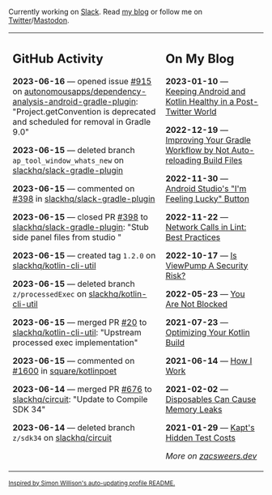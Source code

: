 Currently working on [Slack](https://slack.com/). Read [my blog](https://zacsweers.dev/) or follow me on [Twitter](https://twitter.com/ZacSweers)/[Mastodon](https://hachyderm.io/@ZacSweers).

<table><tr><td valign="top" width="60%">

## GitHub Activity
<!-- githubActivity starts -->
**2023-06-16** — opened issue [#915](https://github.com/autonomousapps/dependency-analysis-android-gradle-plugin/issues/915) on [autonomousapps/dependency-analysis-android-gradle-plugin](https://github.com/autonomousapps/dependency-analysis-android-gradle-plugin): "Project.getConvention is deprecated and scheduled for removal in Gradle 9.0"

**2023-06-15** — deleted branch `ap_tool_window_whats_new` on [slackhq/slack-gradle-plugin](https://github.com/slackhq/slack-gradle-plugin)

**2023-06-15** — commented on [#398](https://github.com/slackhq/slack-gradle-plugin/pull/398#issuecomment-1594015395) in [slackhq/slack-gradle-plugin](https://github.com/slackhq/slack-gradle-plugin)

**2023-06-15** — closed PR [#398](https://github.com/slackhq/slack-gradle-plugin/pull/398) to [slackhq/slack-gradle-plugin](https://github.com/slackhq/slack-gradle-plugin): "Stub side panel files from studio "

**2023-06-15** — created tag `1.2.0` on [slackhq/kotlin-cli-util](https://github.com/slackhq/kotlin-cli-util)

**2023-06-15** — deleted branch `z/processedExec` on [slackhq/kotlin-cli-util](https://github.com/slackhq/kotlin-cli-util)

**2023-06-15** — merged PR [#20](https://github.com/slackhq/kotlin-cli-util/pull/20) to [slackhq/kotlin-cli-util](https://github.com/slackhq/kotlin-cli-util): "Upstream processed exec implementation"

**2023-06-15** — commented on [#1600](https://github.com/square/kotlinpoet/issues/1600#issuecomment-1592922166) in [square/kotlinpoet](https://github.com/square/kotlinpoet)

**2023-06-14** — merged PR [#676](https://github.com/slackhq/circuit/pull/676) to [slackhq/circuit](https://github.com/slackhq/circuit): "Update to Compile SDK 34"

**2023-06-14** — deleted branch `z/sdk34` on [slackhq/circuit](https://github.com/slackhq/circuit)
<!-- githubActivity ends -->
</td><td valign="top" width="40%">

## On My Blog
<!-- blog starts -->
**2023-01-10** — [Keeping Android and Kotlin Healthy in a Post-Twitter World](https://www.zacsweers.dev/keeping-android-healthy/)

**2022-12-19** — [Improving Your Gradle Workflow by Not Auto-reloading Build Files](https://www.zacsweers.dev/improving-your-workflow-by-not-auto-reloading-build-files/)

**2022-11-30** — [Android Studio's "I'm Feeling Lucky" Button](https://www.zacsweers.dev/android-studios-im-feeling-lucky-button/)

**2022-11-22** — [Network Calls in Lint: Best Practices](https://www.zacsweers.dev/network-calls-in-lint-best-practices/)

**2022-10-17** — [Is ViewPump A Security Risk?](https://www.zacsweers.dev/is-viewpump-a-security-risk/)

**2022-05-23** — [You Are Not Blocked](https://www.zacsweers.dev/you-are-not-blocked/)

**2021-07-23** — [Optimizing Your Kotlin Build](https://www.zacsweers.dev/optimizing-your-kotlin-build/)

**2021-06-14** — [How I Work](https://www.zacsweers.dev/how-i-work/)

**2021-02-02** — [Disposables Can Cause Memory Leaks](https://www.zacsweers.dev/disposables-can-cause-memory-leaks/)

**2021-01-29** — [Kapt's Hidden Test Costs](https://www.zacsweers.dev/kapts-hidden-test-costs/)
<!-- blog ends -->
_More on [zacsweers.dev](https://zacsweers.dev/)_
</td></tr></table>

<sub><a href="https://simonwillison.net/2020/Jul/10/self-updating-profile-readme/">Inspired by Simon Willison's auto-updating profile README.</a></sub>